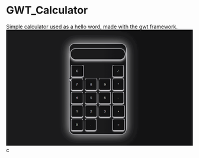 # GWT_Calculator
Simple calculator used as a hello word, made with the gwt framework.
![Alt Text](CalculadoraGif.gif)
c
